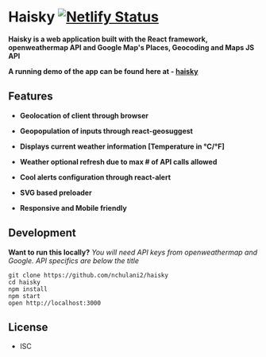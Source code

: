# Haisky [![Netlify Status](https://api.netlify.com/api/v1/badges/b3d6f355-bc64-47db-b894-c1a71dc1f668/deploy-status)](https://app.netlify.com/sites/haisky/deploys)

**Haisky is a web application built with the React framework, openweathermap API and Google Map's Places, Geocoding and Maps JS API**

**A running demo of the app can be found here at - [haisky](https://haisky.netlify.com/)**

## Features

- **Geolocation of client through browser**

- **Geopopulation of inputs through react-geosuggest**

- **Displays current weather information [Temperature in °C/°F]**

- **Weather optional refresh due to max # of API calls allowed**

- **Cool alerts configuration through react-alert**

- **SVG based preloader**

- **Responsive and Mobile friendly**

## Development

**Want to run this locally?**
_You will need API keys from openweathermap and Google. API specifics are below the title_

```
git clone https://github.com/nchulani2/haisky
cd haisky
npm install
npm start
open http://localhost:3000
```

## License

- ISC
